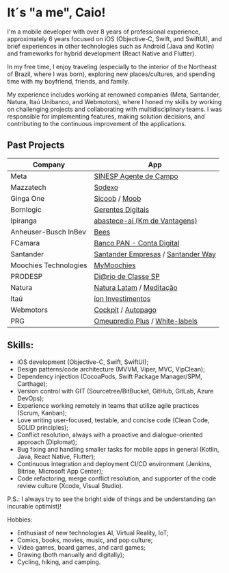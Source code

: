 # It´s "a me", Caio!

I'm a mobile developer with over 8 years of professional experience, approximately 6 years focused on iOS (Objective-C, Swift, and SwiftUI), and brief experiences in other technologies such as Android (Java and Kotlin) and frameworks for hybrid development (React Native and Flutter).

In my free time, I enjoy traveling (especially to the interior of the Northeast of Brazil, where I was born), exploring new places/cultures, and spending time with my boyfriend, friends, and family.

My experience includes working at renowned companies (Meta, Santander, Natura, Itaú Unibanco, and Webmotors), where I honed my skills by working on challenging projects and collaborating with multidisciplinary teams. I was responsible for implementing features, making solution decisions, and contributing to the continuous improvement of the applications.

## Past Projects

| Company | App |
|--|--|
|Meta|[SINESP Agente de Campo](https://apps.apple.com/br/app/agente-de-campo/id1513040092)|
|Mazzatech|[Sodexo](https://apps.apple.com/br/app/sodexo-brasil/id921795142)|
|Ginga One|[Sicoob](https://apps.apple.com/br/app/sicoob/id416696406) / [Moob](https://apps.apple.com/br/app/sicoob-moob/id1446784675)|
|Bornlogic|[Gerentes Digitais](https://apps.apple.com/br/app/gerentes-digitais/id1578496893)|
|Ipiranga|[abastece-aí (Km de Vantagens)](https://apps.apple.com/br/app/abastece-a%C3%AD-cashback-e-pix/id1052059383)|
|Anheuser-Busch InBev|[Bees](https://apps.apple.com/br/app/parceiro-bees-brasil/id1487803580)|
|FCamara|[Banco PAN - Conta Digital](https://apps.apple.com/br/app/banco-pan-conta-digital/id1410400504)|
|Santander|[Santander Empresas](https://apps.apple.com/br/app/santander-empresas/id615442443) / [Santander Way](https://apps.apple.com/br/app/santander-way/id1154266372)|
|Moochies Technologies|[MyMoochies](https://apps.apple.com/gb/app/mymoochies/id1585809293)|
|PRODESP|[Di@rio de Classe SP](https://apps.apple.com/br/app/di-rio-de-classe-sp/id1548962574)|
|Natura|[Natura Latam](https://apps.apple.com/br/app/natura-perfumes-e-cosm%C3%A9ticos/id1061637276) / [Meditação](https://apps.apple.com/br/app/medita%C3%A7%C3%A3o-natura/id1407427495)|
|Itaú|[íon Investimentos](https://apps.apple.com/br/app/%C3%ADon-ita%C3%BA-investimentos/id1531733746)|
|Webmotors|[Cockpit](https://apps.apple.com/br/app/cockpit/id1069917512) / [Autopago](https://apps.apple.com/br/app/webmotors-autopago/id1422505821)|
|PRG|[Omeupredio Plus](https://apps.apple.com/br/app/omeupredio-plus/id1503807143) / [White-labels](https://apps.apple.com/br/developer/prg-comercio-e-servicos-de-informatica/id1372617406?see-all=i-phonei-pad-apps)|  

## Skills:
- iOS development (Objective-C, Swift, SwiftUI);
- Design patterns/code architecture (MVVM, Viper, MVC, VipClean);
- Dependency injection (CocoaPods, Swift Package Manager/SPM, Carthage);
- Version control with GIT (Sourcetree/BitBucket, GitHub, GitLab, Azure DevOps);
- Experience working remotely in teams that utilize agile practices (Scrum, Kanban);
- Love writing user-focused, testable, and concise code (Clean Code, SOLID principles);
- Conflict resolution, always with a proactive and dialogue-oriented approach (Diplomat);
- Bug fixing and handling smaller tasks for mobile apps in general (Kotlin, Java, React Native, Flutter);
- Continuous integration and deployment CI/CD environment (Jenkins, Bitrise, Microsoft App Center);
- Code refactoring, merge conflict resolution, and supporter of the code review culture (Xcode, Visual Studio). 

P.S.: I always try to see the bright side of things and be understanding (an incurable optimist)!

Hobbies:

- Enthusiast of new technologies AI, Virtual Reality, IoT;
- Comics, books, movies, music, and pop culture;
- Video games, board games, and card games;
- Drawing (both manually and digitally);
- Cycling, hiking, and camping.
